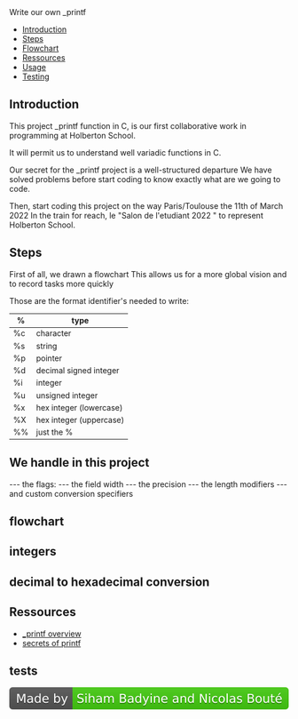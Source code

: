 <!DOCTYPE html>
<html lang="en">
  <head>
    <meta charset="UTF-8" />
    <meta http-equiv="X-UA-Compatible" content="IE=edge" />
    <meta name="viewport" content="width=device-width, initial-scale=1.0" />
  </head
      <h1 style="color: crimson;text-align: center;"> Write our own _printf</h1>
        


* [Introduction](#introduction)
* [Steps](#steps)
* [Flowchart](#flowchart)
* [Ressources](#learning)
* [Usage](#usage)
* [Testing](#tests)

## Introduction


This project _printf function in C, is our first collaborative
work in programming at Holberton School.



It will permit us to understand well variadic functions in C.

Our secret for the _printf project is a well-structured departure
We have solved problems before start coding to know exactly what are we going to code.

Then, start coding this project on the way Paris/Toulouse the 11th of March 2022
In the train for reach, le "Salon de l'etudiant 2022 " to represent Holberton School.



## Steps

First of all, we drawn a flowchart
This allows us for a more global vision and to record tasks more quickly

Those are the format identifier's needed to write:

%  | type |
---|------|
%c | character				|
%s | string					|
%p | pointer				|
%d | decimal signed integer	|
%i | integer				|
%u | unsigned integer		|
%x | hex integer (lowercase)|
%X | hex integer (uppercase)|
%% | just the %				|

## We  handle in this project
--- the flags:
--- the field width
--- the precision
--- the length modifiers
--- and custom conversion specifiers







## flowchart


## integers



## decimal to hexadecimal conversion



## Ressources

* [_printf overview]()
* [secrets of printf](<a href="Ressources/The_Secret.pdf">)


## tests


<footer>
 
![Team Badges](./Images/ourbadges.svg)
              
</footer>

</body>


</html>
